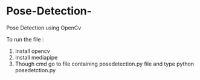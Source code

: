 # Pose-Detection-
Pose Detection using OpenCv

To run the file :
1. Install opencv
2. Install mediapipe
3. Though cmd go to file containing posedetection.py file and type python posedetction.py
